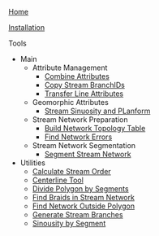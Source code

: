 [Home](https://github.com/SouthForkResearch/gnat/wiki)

[Installation]()

Tools
* Main
  * Attribute Management
    * [Combine Attributes]()
    * [Copy Stream BranchIDs](https://github.com/SouthForkResearch/gnat/wiki/Copy-Stream-BranchIDs)
    * [Transfer Line Attributes](https://github.com/SouthForkResearch/gnat/wiki/Transfer-Line-Attributes)
  * Geomorphic Attributes
    * [Stream Sinuosity and PLanform](https://github.com/SouthForkResearch/gnat/wiki/Stream-Sinuosity-and-Planform)
  * Stream Network Preparation
    * [Build Network Topology Table](https://github.com/SouthForkResearch/gnat/wiki/Build-Network-Topology-Table)
    * [Find Network Errors](https://github.com/SouthForkResearch/gnat/wiki/Find-Network-Errors)
  * Stream Network Segmentation
    * [Segment Stream Network](https://github.com/SouthForkResearch/gnat/wiki/Segment-Stream-Network)
* Utilities
    * [Calculate Stream Order](https://github.com/SouthForkResearch/gnat/wiki/Calculate-Stream-Order)
    * [Centerline Tool](https://github.com/SouthForkResearch/gnat/wiki/Centerline-Tool)
    * [Divide Polygon by Segments](https://github.com/SouthForkResearch/gnat/wiki/Divide-Polygon-by-Segments)
    * [Find Braids in Stream Network](https://github.com/SouthForkResearch/gnat/wiki/Find-Braids-in-Stream-Network)
    * [Find Network Outside Polygon]()
    * [Generate Stream Branches](https://github.com/SouthForkResearch/gnat/wiki/Generate-Stream-Branches)
    * [Sinousity by Segment](https://github.com/SouthForkResearch/gnat/wiki/Sinuosity-by-Segment)